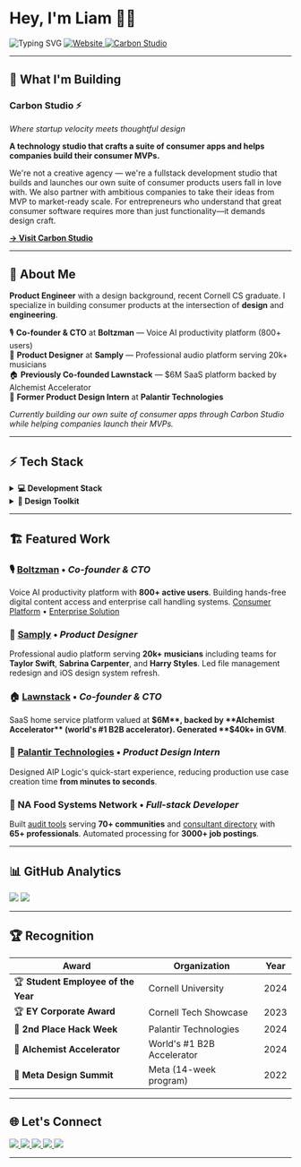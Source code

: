# Hey, I'm Liam 👨‍💻

<img src="https://readme-typing-svg.herokuapp.com?font=Fira+Code&weight=500&size=28&duration=4000&pause=1000&color=6366F1&center=false&vCenter=true&multiline=true&random=false&width=700&height=120&lines=Product+Engineer;Building+Carbon+Studio+⚡;Where+Startup+Velocity+Meets+Design" alt="Typing SVG" />

<a href="https://liamdu.com">
  <img src="https://img.shields.io/badge/🌐_liamdu.com-4338CA?style=for-the-badge&logoColor=white" alt="Website"/>
</a>
<a href="https://carbonstudio.xyz">
  <img src="https://img.shields.io/badge/⚡_Carbon_Studio-10B981?style=for-the-badge&logoColor=white" alt="Carbon Studio"/>
</a>

---

## 🚀 What I'm Building

### **Carbon Studio** ⚡
*Where startup velocity meets thoughtful design*

**A technology studio that crafts a suite of consumer apps and helps companies build their consumer MVPs.**

We're not a creative agency — we're a fullstack development studio that builds and launches our own suite of consumer products users fall in love with. We also partner with ambitious companies to take their ideas from MVP to market-ready scale. For entrepreneurs who understand that great consumer software requires more than just functionality—it demands design craft.

[**→ Visit Carbon Studio**](https://carbonstudio.xyz)

---

## 💫 About Me

**Product Engineer** with a design background, recent Cornell CS graduate. I specialize in building consumer products at the intersection of **design** and **engineering**.

🎙️ **Co-founder & CTO** at **Boltzman** — Voice AI productivity platform (800+ users)  
🎵 **Product Designer** at **Samply** — Professional audio platform serving 20k+ musicians  
🏠 **Previously Co-founded Lawnstack** — $6M SaaS platform backed by Alchemist Accelerator  
🏢 **Former Product Design Intern** at **Palantir Technologies**  

*Currently building our own suite of consumer apps through Carbon Studio while helping companies launch their MVPs.*

---

## ⚡ Tech Stack

<details>
<summary><b>💻 Development Stack</b></summary>
<br>

**Languages**  
![TypeScript](https://img.shields.io/badge/TypeScript-3178C6?style=flat-square&logo=typescript&logoColor=white)
![JavaScript](https://img.shields.io/badge/JavaScript-F7DF1E?style=flat-square&logo=javascript&logoColor=black)
![Python](https://img.shields.io/badge/Python-3776AB?style=flat-square&logo=python&logoColor=white)
![Swift](https://img.shields.io/badge/Swift-FA7343?style=flat-square&logo=swift&logoColor=white)
![Java](https://img.shields.io/badge/Java-ED8B00?style=flat-square&logo=openjdk&logoColor=white)
![C++](https://img.shields.io/badge/C++-00599C?style=flat-square&logo=cplusplus&logoColor=white)

**Frontend & Mobile**  
![React](https://img.shields.io/badge/React-61DAFB?style=flat-square&logo=react&logoColor=black)
![Next.js](https://img.shields.io/badge/Next.js-000000?style=flat-square&logo=nextdotjs&logoColor=white)
![Vue](https://img.shields.io/badge/Vue-4FC08D?style=flat-square&logo=vuedotjs&logoColor=white)
![React Native](https://img.shields.io/badge/React_Native-61DAFB?style=flat-square&logo=react&logoColor=black)
![TailwindCSS](https://img.shields.io/badge/Tailwind-06B6D4?style=flat-square&logo=tailwindcss&logoColor=white)

**Backend & Database**  
![Node.js](https://img.shields.io/badge/Node.js-339933?style=flat-square&logo=nodedotjs&logoColor=white)
![Express](https://img.shields.io/badge/Express-000000?style=flat-square&logo=express&logoColor=white)
![MongoDB](https://img.shields.io/badge/MongoDB-47A248?style=flat-square&logo=mongodb&logoColor=white)
![PostgreSQL](https://img.shields.io/badge/PostgreSQL-4169E1?style=flat-square&logo=postgresql&logoColor=white)
![MySQL](https://img.shields.io/badge/MySQL-4479A1?style=flat-square&logo=mysql&logoColor=white)

</details>

<details>
<summary><b>🎨 Design Toolkit</b></summary>
<br>

![Figma](https://img.shields.io/badge/Figma-F24E1E?style=flat-square&logo=figma&logoColor=white)
![Adobe Creative Cloud](https://img.shields.io/badge/Adobe_CC-FF0000?style=flat-square&logo=adobe-creative-cloud&logoColor=white)
![Origami](https://img.shields.io/badge/Origami-FF69B4?style=flat-square&logo=facebook&logoColor=white)
![InVision](https://img.shields.io/badge/InVision-FF3366?style=flat-square&logo=invision&logoColor=white)

**Design Systems** • **User Research** • **Prototyping** • **Motion Design** • **A/B Testing**

</details>

---

## 🏗️ Featured Work

### 🎙️ **[Boltzman](https://www.boltzman.ai/)** • *Co-founder & CTO*
Voice AI productivity platform with **800+ active users**. Building hands-free digital content access and enterprise call handling systems.
[Consumer Platform](https://www.boltzman.ai/) • [Enterprise Solution](https://enterprise.boltzman.ai/)

### 🎵 **[Samply](https://samply.app/)** • *Product Designer*
Professional audio platform serving **20k+ musicians** including teams for **Taylor Swift**, **Sabrina Carpenter**, and **Harry Styles**. Led file management redesign and iOS design system refresh.

### 🏠 **[Lawnstack](https://www.lawnstack.com/)** • *Co-founder & CTO*
SaaS home service platform valued at **$6M**, backed by **Alchemist Accelerator** (world's #1 B2B accelerator). Generated **$40k+ in GVM**.

### 🏢 **[Palantir Technologies](https://www.palantir.com/)** • *Product Design Intern*
Designed AIP Logic's quick-start experience, reducing production use case creation time **from minutes to seconds**.

### 🌾 **NA Food Systems Network** • *Full-stack Developer*
Built [audit tools](https://carattool.org/) serving **70+ communities** and [consultant directory](https://www.foodsystemsconsultants.org/) with **65+ professionals**. Automated processing for **3000+ job postings**.

---

## 📊 GitHub Analytics

<img src="https://streak-stats.demolab.com/?user=LiamDu386&theme=midnight-purple&hide_border=true" />

<img src="https://github-readme-activity-graph.vercel.app/graph?username=LiamDu386&theme=tokyo-night&hide_border=true&radius=10" />

---

## 🏆 Recognition

| Award | Organization | Year |
|-------|-------------|------|
| 🏆 **Student Employee of the Year** | Cornell University | 2024 |
| 🏆 **EY Corporate Award** | Cornell Tech Showcase | 2023 |
| 🥈 **2nd Place Hack Week** | Palantir Technologies | 2024 |
| 🚀 **Alchemist Accelerator** | World's #1 B2B Accelerator | 2024 |
| 🎨 **Meta Design Summit** | Meta (14-week program) | 2022 |

---

## 🌐 Let's Connect

<a href="https://liamdu.com">
  <img src="https://img.shields.io/badge/Portfolio-liamdu.com-4338CA?style=for-the-badge&logo=safari&logoColor=white" />
</a>
<a href="https://carbonstudio.xyz">
  <img src="https://img.shields.io/badge/Carbon_Studio-carbonstudio.xyz-10B981?style=for-the-badge&logo=lightning&logoColor=white" />
</a>
<a href="https://www.linkedin.com/in/liam-du/">
  <img src="https://img.shields.io/badge/LinkedIn-liam--du-0077B5?style=for-the-badge&logo=linkedin&logoColor=white" />
</a>
<a href="mailto:ld386@cornell.edu">
  <img src="https://img.shields.io/badge/Email-ld386%40cornell.edu-EA4335?style=for-the-badge&logo=gmail&logoColor=white" />
</a>

<img src="https://komarev.com/ghpvc/?username=LiamDu386&color=6366f1&style=flat-square&label=visitors" />

---
